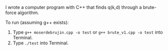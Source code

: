 I wrote a computer program with C++ that finds q(k,d) through a brute-force algorithm.

To run (assuming g++ exists):

1. Type ``g++ moserdebrujin.cpp -o test`` or ``g++ brute_v1.cpp -o test`` into Terminal.
2. Type ``./test`` into Terminal.